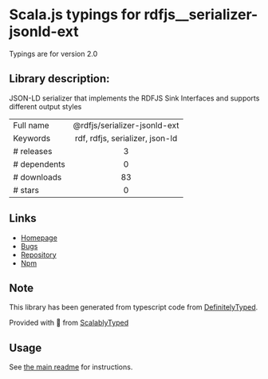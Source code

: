 
# Scala.js typings for rdfjs__serializer-jsonld-ext

Typings are for version 2.0

## Library description:
JSON-LD serializer that implements the RDFJS Sink Interfaces and supports different output styles

|                    |                 |
| ------------------ | :-------------: |
| Full name          | @rdfjs/serializer-jsonld-ext |
| Keywords           | rdf, rdfjs, serializer, json-ld |
| # releases         | 3 |
| # dependents       | 0 |
| # downloads        | 83 |
| # stars            | 0 |

## Links
- [Homepage](https://github.com/rdfjs-base/serializer-jsonld-ext)
- [Bugs](https://github.com/rdfjs-base/serializer-jsonld-ext/issues)
- [Repository](https://github.com/rdfjs-base/serializer-jsonld-ext)
- [Npm](https://www.npmjs.com/package/%40rdfjs%2Fserializer-jsonld-ext)
    


## Note
This library has been generated from typescript code from [DefinitelyTyped](https://definitelytyped.org).

Provided with :purple_heart: from [ScalablyTyped](https://github.com/oyvindberg/ScalablyTyped)

## Usage
See [the main readme](../../readme.md) for instructions.


